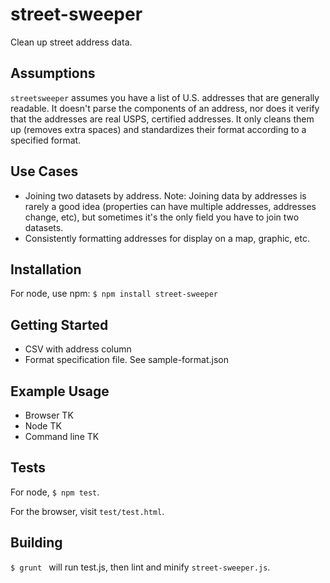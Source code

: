 # street-sweeper

Clean up street address data.

## Assumptions

`streetsweeper` assumes you have a list of U.S. addresses that are generally readable. It doesn't parse the components of an address, nor does it verify that the addresses are real USPS, certified addresses. It only cleans them up (removes extra spaces) and standardizes their format according to a specified format.

## Use Cases

- Joining two datasets by address. Note: Joining data by addresses is rarely a good idea (properties can have multiple addresses, addresses change, etc), but sometimes it's the only field you have to join two datasets.
- Consistently formatting addresses for display on a map, graphic, etc.

## Installation

For node, use npm: `$ npm install street-sweeper`

## Getting Started

- CSV with address column
- Format specification file. See sample-format.json

## Example Usage

- Browser TK
- Node TK
- Command line TK

## Tests

For node, `$ npm test`.

For the browser, visit `test/test.html`.

## Building

`$ grunt ` will run test.js, then lint and minify `street-sweeper.js`.
